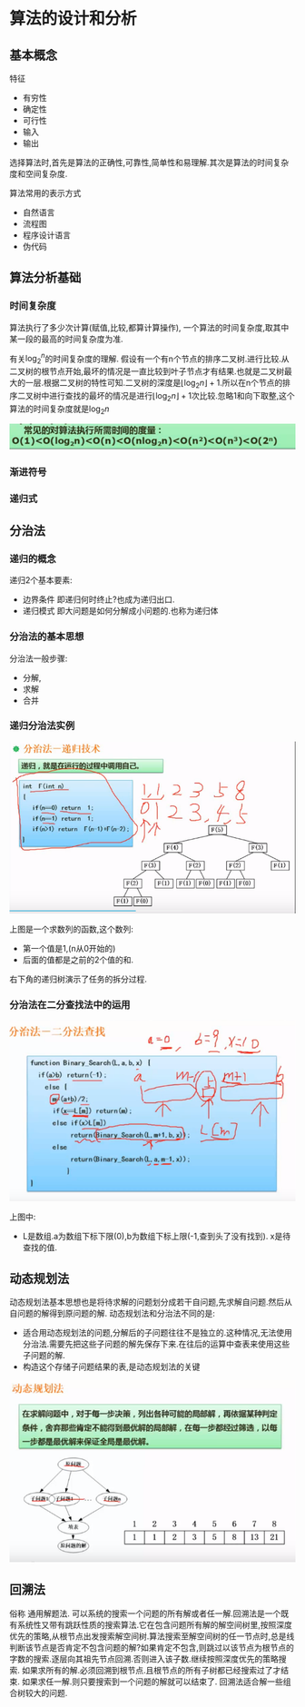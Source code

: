 # 算法的设计和分析

## 基本概念

特征

* 有穷性
* 确定性
* 可行性
* 输入
* 输出

选择算法时,首先是算法的正确性,可靠性,简单性和易理解.其次是算法的时间复杂度和空间复杂度.

算法常用的表示方式

* 自然语言
* 流程图
* 程序设计语言
* 伪代码

## 算法分析基础

### 时间复杂度

算法执行了多少次计算(赋值,比较,都算计算操作), 一个算法的时间复杂度,取其中某一段的最高的时间复杂度为准.

有关$\log_{2}^{n}$的时间复杂度的理解.
假设有一个有n个节点的排序二叉树.进行比较.从二叉树的根节点开始,最坏的情况是一直比较到叶子节点才有结果.也就是二叉树最大的一层.根据二叉树的特性可知.二叉树的深度是$\lfloor\log_{2}{n}\rfloor+1$.所以在n个节点的排序二叉树中进行查找的最坏的情况是进行$\lfloor\log_{2}{n}\rfloor+1$次比较.忽略1和向下取整,这个算法的时间复杂度就是$\log_{2}{n}$

![时间复杂度的排序.png](image/时间复杂度的排序.png)

### 渐进符号

### 递归式

## 分治法

### 递归的概念

递归2个基本要素:

* 边界条件 即递归何时终止?也成为递归出口.
* 递归模式 即大问题是如何分解成小问题的.也称为递归体

### 分治法的基本思想

分治法一般步骤:

* 分解,
* 求解
* 合并

### 递归分治法实例

![递归分治法实例.png](image/递归分治法实例.png)

上图是一个求数列的函数,这个数列:

* 第一个值是1,(n从0开始的)
* 后面的值都是之前的2个值的和.

右下角的递归树演示了任务的拆分过程.

### 分治法在二分查找法中的运用

![分治法之二分查找.png](image/分治法之二分查找.png)

上图中:

* L是数组.a为数组下标下限(0),b为数组下标上限(-1,查到头了没有找到). x是待查找的值.

## 动态规划法

动态规划法基本思想也是将待求解的问题划分成若干自问题,先求解自问题.然后从自问题的解得到原问题的解.
动态规划法和分治法不同的是:

* 适合用动态规划法的问题,分解后的子问题往往不是独立的.这种情况,无法使用分治法.需要先把这些子问题的解先保存下来.在往后的运算中查表来使用这些子问题的解.
* 构造这个存储子问题结果的表,是动态规划法的关键

![动态规划法.png](image/动态规划法.png)

## 回溯法

俗称 通用解题法. 可以系统的搜索一个问题的所有解或者任一解.回溯法是一个既有系统性又带有跳跃性质的搜索算法.它在包含问题所有解的解空间树里,按照深度优先的策略,从根节点出发搜索解空间树.算法搜索至解空间树的任一节点时,总是线判断该节点是否肯定不包含问题的解?如果肯定不包含,则跳过以该节点为根节点的字数的搜索.逐层向其祖先节点回溯.否则进入该子数.继续按照深度优先的策略搜索.
如果求所有的解.必须回溯到根节点.且根节点的所有子树都已经搜索过了才结束.
如果求任一解.则只要搜索到一个问题的解就可以结束了.
回溯法适合解一些组合树较大的问题.

